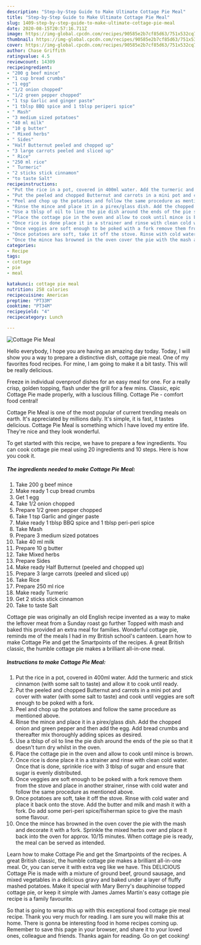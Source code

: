 ```yaml
---
description: "Step-by-Step Guide to Make Ultimate Cottage Pie Meal"
title: "Step-by-Step Guide to Make Ultimate Cottage Pie Meal"
slug: 1409-step-by-step-guide-to-make-ultimate-cottage-pie-meal
date: 2020-08-15T20:57:16.711Z
image: https://img-global.cpcdn.com/recipes/90585e2b7cf85d63/751x532cq70/cottage-pie-meal-recipe-main-photo.jpg
thumbnail: https://img-global.cpcdn.com/recipes/90585e2b7cf85d63/751x532cq70/cottage-pie-meal-recipe-main-photo.jpg
cover: https://img-global.cpcdn.com/recipes/90585e2b7cf85d63/751x532cq70/cottage-pie-meal-recipe-main-photo.jpg
author: Chase Griffith
ratingvalue: 4.5
reviewcount: 14309
recipeingredient:
- "200 g beef mince"
- "1 cup bread crumbs"
- "1 egg"
- "1/2 onion chopped"
- "1/2 green pepper chopped"
- "1 tsp Garlic and ginger paste"
- "1 tblsp BBQ spice and 1 tblsp periperi spice"
- " Mash"
- "3 medium sized potatoes"
- "40 ml milk"
- "10 g butter"
- " Mixed herbs"
- " Sides"
- "Half Butternut peeled and chopped up"
- "3 large carrots peeled and sliced up"
- " Rice"
- "250 ml rice"
- " Turmeric"
- "2 sticks stick cinnamon"
- "to taste Salt"
recipeinstructions:
- "Put the rice in a pot, covered in 400ml water. Add the turmeric and stick cinnamon (with some salt to taste) and allow it to cook until ready."
- "Put the peeled and chopped Butternut and carrots in a mini pot and cover with water (with some salt to taste) and cook until veggies are soft enough to be poked with a fork."
- "Peel and chop up the potatoes and follow the same procedure as mentioned above."
- "Rinse the mince and place it in a pirex/glass dish. Add the chopped onion and green pepper and then add the egg. Add bread crumbs and thereafter mix thoroughly adding spices as desired."
- "Use a tblsp of oil to line the pie dish around the ends of the pie so that it doesn&#39;t turn dry whilst in the oven."
- "Place the cottage pie in the oven and allow to cook until mince is brown."
- "Once rice is done place it in a strainer and rinse with clean cold water. Once that is done, sprinkle rice with 3 tblsp of sugar and ensure that sugar is evenly distributed."
- "Once veggies are soft enough to be poked with a fork remove them from the stove and place in another strainer, rinse with cold water and follow the same procedure as mentioned above."
- "Once potatoes are soft, take it off the stove. Rinse with cold water and place it back onto the stove. Add the butter and milk and mash it with a fork. Do add some peri-peri spice/fisherman spice to give the mash some flavour."
- "Once the mince has browned in the oven cover the pie with the mash and decorate it with a fork. Sprinkle the mixed herbs over and place it back into the oven for approx. 10/15 minutes. When cottage pie is ready, the meal can be served as intended."
categories:
- Recipe
tags:
- cottage
- pie
- meal

katakunci: cottage pie meal 
nutrition: 258 calories
recipecuisine: American
preptime: "PT33M"
cooktime: "PT34M"
recipeyield: "4"
recipecategory: Lunch

---
```



![Cottage Pie Meal](https://img-global.cpcdn.com/recipes/90585e2b7cf85d63/751x532cq70/cottage-pie-meal-recipe-main-photo.jpg)

Hello everybody, I hope you are having an amazing day today. Today, I will show you a way to prepare a distinctive dish, cottage pie meal. One of my favorites food recipes. For mine, I am going to make it a bit tasty. This will be really delicious.

Freeze in individual ovenproof dishes for an easy meal for one. For a really crisp, golden topping, flash under the grill for a few mins. Classic, epic Cottage Pie made properly, with a luscious filling. Cottage Pie - comfort food central!

Cottage Pie Meal is one of the most popular of current trending meals on earth. It's appreciated by millions daily. It's simple, it is fast, it tastes delicious. Cottage Pie Meal is something which I have loved my entire life. They're nice and they look wonderful.


To get started with this recipe, we have to prepare a few ingredients. You can cook cottage pie meal using 20 ingredients and 10 steps. Here is how you cook it.

<!--inarticleads1-->

##### The ingredients needed to make Cottage Pie Meal:

1. Take 200 g beef mince
1. Make ready 1 cup bread crumbs
1. Get 1 egg
1. Take 1/2 onion chopped
1. Prepare 1/2 green pepper chopped
1. Take 1 tsp Garlic and ginger paste
1. Make ready 1 tblsp BBQ spice and 1 tblsp peri-peri spice
1. Take  Mash
1. Prepare 3 medium sized potatoes
1. Take 40 ml milk
1. Prepare 10 g butter
1. Take  Mixed herbs
1. Prepare  Sides
1. Make ready Half Butternut (peeled and chopped up)
1. Prepare 3 large carrots (peeled and sliced up)
1. Take  Rice
1. Prepare 250 ml rice
1. Make ready  Turmeric
1. Get 2 sticks stick cinnamon
1. Take to taste Salt


Cottage pie was originally an old English recipe invented as a way to make the leftover meat from a Sunday roast go further Topped with mash and baked this provided an extra meal for families. Wonderful cottage pie, reminds me of the meals I had in my British school&#39;s canteen. Learn how to make Cottage Pie and get the Smartpoints of the recipes. A great British classic, the humble cottage pie makes a brilliant all-in-one meal. 

<!--inarticleads2-->

##### Instructions to make Cottage Pie Meal:

1. Put the rice in a pot, covered in 400ml water. Add the turmeric and stick cinnamon (with some salt to taste) and allow it to cook until ready.
1. Put the peeled and chopped Butternut and carrots in a mini pot and cover with water (with some salt to taste) and cook until veggies are soft enough to be poked with a fork.
1. Peel and chop up the potatoes and follow the same procedure as mentioned above.
1. Rinse the mince and place it in a pirex/glass dish. Add the chopped onion and green pepper and then add the egg. Add bread crumbs and thereafter mix thoroughly adding spices as desired.
1. Use a tblsp of oil to line the pie dish around the ends of the pie so that it doesn&#39;t turn dry whilst in the oven.
1. Place the cottage pie in the oven and allow to cook until mince is brown.
1. Once rice is done place it in a strainer and rinse with clean cold water. Once that is done, sprinkle rice with 3 tblsp of sugar and ensure that sugar is evenly distributed.
1. Once veggies are soft enough to be poked with a fork remove them from the stove and place in another strainer, rinse with cold water and follow the same procedure as mentioned above.
1. Once potatoes are soft, take it off the stove. Rinse with cold water and place it back onto the stove. Add the butter and milk and mash it with a fork. Do add some peri-peri spice/fisherman spice to give the mash some flavour.
1. Once the mince has browned in the oven cover the pie with the mash and decorate it with a fork. Sprinkle the mixed herbs over and place it back into the oven for approx. 10/15 minutes. When cottage pie is ready, the meal can be served as intended.


Learn how to make Cottage Pie and get the Smartpoints of the recipes. A great British classic, the humble cottage pie makes a brilliant all-in-one meal. Or, you can serve it with extra veg like we have. This DELICIOUS Cottage Pie is made with a mixture of ground beef, ground sausage, and mixed vegetables in a delicious gravy and baked under a layer of fluffy mashed potatoes. Make it special with Mary Berry&#39;s dauphinoise topped cottage pie, or keep it simple with James James Martin&#39;s easy cottage pie recipe is a family favourite. 

So that is going to wrap this up with this exceptional food cottage pie meal recipe. Thank you very much for reading. I am sure you will make this at home. There is gonna be interesting food in home recipes coming up. Remember to save this page in your browser, and share it to your loved ones, colleague and friends. Thanks again for reading. Go on get cooking!
